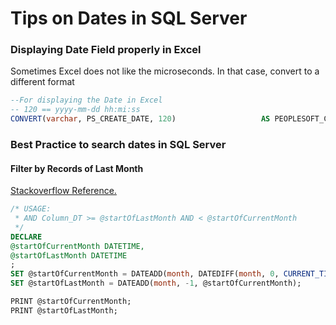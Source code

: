 # Tips on Dates in SQL Server

### Displaying Date Field properly in Excel
Sometimes Excel does not like the microseconds. In that case, convert to a different format
```sql
--For displaying the Date in Excel
-- 120 == yyyy-mm-dd hh:mi:ss
CONVERT(varchar, PS_CREATE_DATE, 120)                  	AS PEOPLESOFT_CREATE
```

### Best Practice to search dates in SQL Server
#### Filter by Records of Last Month
[Stackoverflow Reference.](https://stackoverflow.com/questions/1424999/get-the-records-of-last-month-in-sql-server)
```sql
/* USAGE: 
 * AND Column_DT >= @startOfLastMonth AND < @startOfCurrentMonth
 */
DECLARE 
@startOfCurrentMonth DATETIME,
@startOfLastMonth DATETIME
;
SET @startOfCurrentMonth = DATEADD(month, DATEDIFF(month, 0, CURRENT_TIMESTAMP), 0);
SET @startOfLastMonth = DATEADD(month, -1, @startOfCurrentMonth);

PRINT @startOfCurrentMonth;
PRINT @startOfLastMonth;
```
